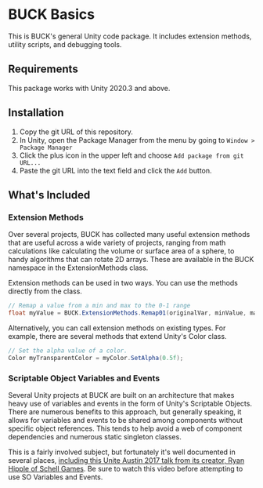 # BUCK Basics

This is BUCK's general Unity code package. It includes extension methods, utility scripts, and debugging tools.

## Requirements

This package works with Unity 2020.3 and above.

## Installation

1. Copy the git URL of this repository.
2. In Unity, open the Package Manager from the menu by going to `Window > Package Manager`
3. Click the plus icon in the upper left and choose `Add package from git URL...`
4. Paste the git URL into the text field and click the `Add` button.

## What's Included

### Extension Methods

Over several projects, BUCK has collected many useful extension methods that are useful across a wide variety of projects, ranging from math calculations like calculating the volume or surface area of a sphere, to handy algorithms that can rotate 2D arrays. These are available in the BUCK namespace in the ExtensionMethods class.

Extension methods can be used in two ways. You can use the methods directly from the class.

```cs
// Remap a value from a min and max to the 0-1 range
float myValue = BUCK.ExtensionMethods.Remap01(originalVar, minValue, maxValue);
```

Alternatively, you can call extension methods on existing types. For example, there are several methods that extend Unity's Color class.

```cs
// Set the alpha value of a color.
Color myTransparentColor = myColor.SetAlpha(0.5f);
```

### Scriptable Object Variables and Events

Several Unity projects at BUCK are built on an architecture that makes heavy use of variables and events in the form of Unity's Scriptable Objects. There are numerous benefits to this approach, but generally speaking, it allows for variables and events to be shared among components without specific object references. This tends to help avoid a web of component dependencies and numerous static singleton classes.

This is a fairly involved subject, but fortunately it's well documented in several places, [including this Unite Austin 2017 talk from its creator, Ryan Hipple of Schell Games](https://www.youtube.com/watch?v=raQ3iHhE_Kk). Be sure to watch this video before attempting to use SO Variables and Events. 
